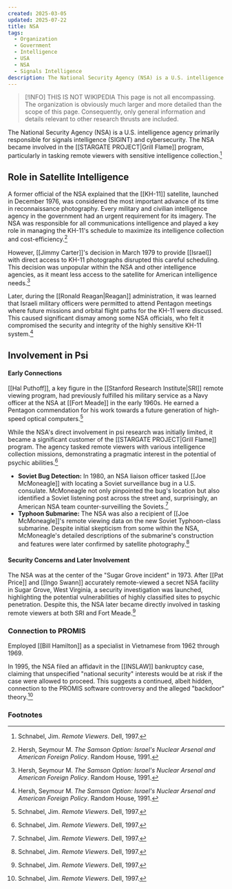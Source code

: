 ```yaml
---
created: 2025-03-05
updated: 2025-07-22
title: NSA
tags:
  - Organization
  - Government
  - Intelligence
  - USA
  - NSA
  - Signals Intelligence
description: The National Security Agency (NSA) is a U.S. intelligence agency responsible for global monitoring, collection, and processing of information and data for foreign intelligence and counterintelligence purposes.
---
```

> [!INFO] THIS IS NOT WIKIPEDIA
> This page is not all encompassing. The organization is obviously much larger and more detailed than the scope of this page. Consequently, only general information and details relevant to other research thrusts are included.

The National Security Agency (NSA) is a U.S. intelligence agency primarily responsible for signals intelligence (SIGINT) and cybersecurity. The NSA became involved in the [[STARGATE PROJECT|Grill Flame]] program, particularly in tasking remote viewers with sensitive intelligence collection.[^1]

## Role in Satellite Intelligence

A former official of the NSA explained that the [[KH-11]] satellite, launched in December 1976, was considered the most important advance of its time in reconnaissance photography. Every military and civilian intelligence agency in the government had an urgent requirement for its imagery. The NSA was responsible for all communications intelligence and played a key role in managing the KH-11's schedule to maximize its intelligence collection and cost-efficiency.[^2]

However, [[Jimmy Carter]]'s decision in March 1979 to provide [[Israel]] with direct access to KH-11 photographs disrupted this careful scheduling. This decision was unpopular within the NSA and other intelligence agencies, as it meant less access to the satellite for American intelligence needs.[^2]

Later, during the [[Ronald Reagan|Reagan]] administration, it was learned that Israeli military officers were permitted to attend Pentagon meetings where future missions and orbital flight paths for the KH-11 were discussed. This caused significant dismay among some NSA officials, who felt it compromised the security and integrity of the highly sensitive KH-11 system.[^2]

## Involvement in Psi

#### Early Connections
[[Hal Puthoff]], a key figure in the [[Stanford Research Institute|SRI]] remote viewing program, had previously fulfilled his military service as a Navy officer at the NSA at [[Fort Meade]] in the early 1960s. He earned a Pentagon commendation for his work towards a future generation of high-speed optical computers.[^1]

While the NSA's direct involvement in psi research was initially limited, it became a significant customer of the [[STARGATE PROJECT|Grill Flame]] program. The agency tasked remote viewers with various intelligence collection missions, demonstrating a pragmatic interest in the potential of psychic abilities.[^1]

*   **Soviet Bug Detection:** In 1980, an NSA liaison officer tasked [[Joe McMoneagle]] with locating a Soviet surveillance bug in a U.S. consulate. McMoneagle not only pinpointed the bug's location but also identified a Soviet listening post across the street and, surprisingly, an American NSA team counter-surveilling the Soviets.[^1]
*   **Typhoon Submarine:** The NSA was also a recipient of [[Joe McMoneagle]]'s remote viewing data on the new Soviet Typhoon-class submarine. Despite initial skepticism from some within the NSA, McMoneagle's detailed descriptions of the submarine's construction and features were later confirmed by satellite photography.[^1]

#### Security Concerns and Later Involvement
The NSA was at the center of the "Sugar Grove incident" in 1973. After [[Pat Price]] and [[Ingo Swann]] accurately remote-viewed a secret NSA facility in Sugar Grove, West Virginia, a security investigation was launched, highlighting the potential vulnerabilities of highly classified sites to psychic penetration. Despite this, the NSA later became directly involved in tasking remote viewers at both SRI and Fort Meade.[^1]

### Connection to PROMIS
Employed [[Bill Hamilton]] as a specialist in Vietnamese from 1962 through 1969.

In 1995, the NSA filed an affidavit in the [[INSLAW]] bankruptcy case, claiming that unspecified "national security" interests would be at risk if the case were allowed to proceed. This suggests a continued, albeit hidden, connection to the PROMIS software controversy and the alleged "backdoor" theory.[^1]

### Footnotes
[^1]: Schnabel, Jim. *Remote Viewers*. Dell, 1997.
[^2]: Hersh, Seymour M. *The Samson Option: Israel's Nuclear Arsenal and American Foreign Policy*. Random House, 1991.